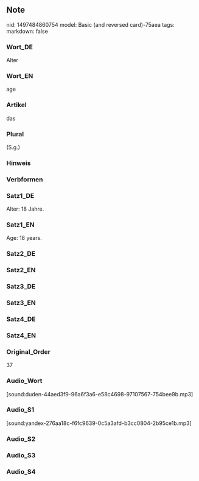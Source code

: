 ## Note
nid: 1497484860754
model: Basic (and reversed card)-75aea
tags: 
markdown: false

### Wort_DE
Alter

### Wort_EN
age

### Artikel
das

### Plural
(S.g.)

### Hinweis


### Verbformen


### Satz1_DE
Alter: 18 Jahre.

### Satz1_EN
Age: 18 years.

### Satz2_DE


### Satz2_EN


### Satz3_DE


### Satz3_EN


### Satz4_DE


### Satz4_EN


### Original_Order
37

### Audio_Wort
[sound:duden-44aed3f9-96a6f3a6-e58c4698-97107567-754bee9b.mp3]

### Audio_S1
[sound:yandex-276aa18c-f6fc9639-0c5a3afd-b3cc0804-2b95ce1b.mp3]

### Audio_S2


### Audio_S3


### Audio_S4

